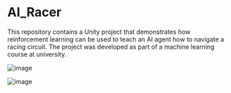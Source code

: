 # AI_Racer
This repository contains a Unity project that demonstrates how reinforcement learning can be used to teach an AI agent how to navigate a racing circuit. The project was developed as part of a machine learning course at university. 


![image](https://user-images.githubusercontent.com/77236323/233083137-3bebb827-dc1e-4c14-93f9-19528ac24eaf.png)

![image](https://user-images.githubusercontent.com/77236323/233394167-ce22cbd3-dc38-4e0d-8c06-1b66eb4a937c.png)

